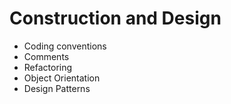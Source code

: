 # Construction and Design

* Coding conventions
* Comments
* Refactoring
* Object Orientation
* Design Patterns
